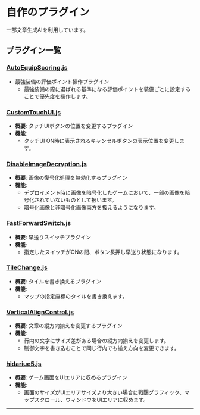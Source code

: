 # 自作のプラグイン
一部文章生成AIを利用しています。

## プラグイン一覧

### [AutoEquipScoring.js](./AutoEquipScoring.js)
- 最強装備の評価ポイント操作プラグイン 
    - 最強装備の際に選ばれる基準になる評価ポイントを装備ごとに設定することで優先度を操作します。

### [CustomTouchUI.js](./CustomTouchUI.js)
- **概要**: タッチUIボタンの位置を変更するプラグイン
- **機能**:  
    - タッチUI ON時に表示されるキャンセルボタンの表示位置を変更します。

### [DisableImageDecryption.js](./DisableImageDecryption.js)
- **概要**: 画像の復号化処理を無効化するプラグイン
- **機能**:  
    - デプロイメント時に画像を暗号化したゲームにおいて、一部の画像を暗号化されていないものとして扱います。
    - 暗号化画像と非暗号化画像両方を扱えるようになります。
 
### [FastForwardSwitch.js](./FastForwardSwitch.js)
- **概要**: 早送りスイッチプラグイン
- **機能**:  
    - 指定したスイッチがONの間、ボタン長押し早送り状態になります。

### [TileChange.js](./TileChange.js)
- **概要**: タイルを書き換えるプラグイン
- **機能**:  
    - マップの指定座標のタイルを書き換えます。
 
### [VerticalAlignControl.js](./VerticalAlignControl.js)
- **概要**: 文章の縦方向揃えを変更するプラグイン
- **機能**:  
    - 行内の文字にサイズ差がある場合の縦方向揃えを変更します。
    - 制御文字を書き込むことで同じ行内でも揃え方向を変更できます。

### [hidariue5.js](./hidariue5.js)
- **概要**: ゲーム画面をUIエリアに収めるプラグイン
- **機能**:  
    - 画面のサイズがUIエリアサイズより大きい場合に戦闘グラフィック、マップスクロール、ウィンドウをUIエリアに収めます。
---

